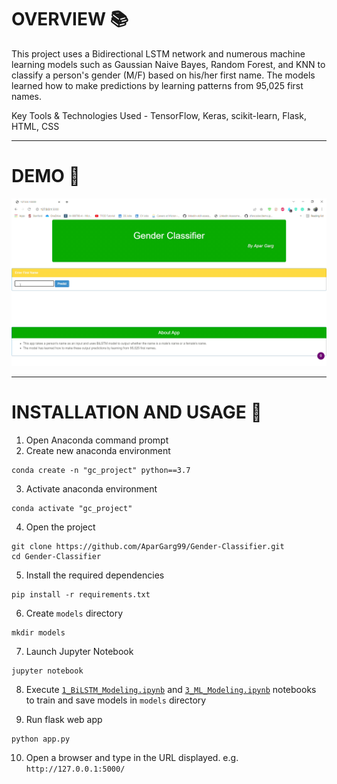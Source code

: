 # OVERVIEW 📚
This project uses a Bidirectional LSTM network and numerous machine learning models such as Gaussian Naive Bayes, Random Forest, and KNN to classify a person's gender (M/F) based on his/her first name. The models learned how to make predictions by learning patterns from 95,025 first names.

Key Tools & Technologies Used - TensorFlow, Keras, scikit-learn, Flask, HTML, CSS

---

# DEMO 🎥
![](https://github.com/AparGarg99/Gender-Classifier/blob/main/demo.gif)

---

# INSTALLATION AND USAGE 🔌
1. Open Anaconda command prompt
2. Create new anaconda environment
```
conda create -n "gc_project" python==3.7
```
3. Activate anaconda environment
```
conda activate "gc_project"
```
4. Open the project
```
git clone https://github.com/AparGarg99/Gender-Classifier.git
cd Gender-Classifier
```
5. Install the required dependencies
```
pip install -r requirements.txt
```
6. Create `models` directory
```
mkdir models
```
7. Launch Jupyter Notebook
```
jupyter notebook
```
8. Execute [`1_BiLSTM_Modeling.ipynb`](https://github.com/AparGarg99/Gender-Classifier/blob/main/1_BiLSTM_Modeling.ipynb) and [`3_ML_Modeling.ipynb`](https://github.com/AparGarg99/Gender-Classifier/blob/main/3_ML_Modeling.ipynb) notebooks to train and save models in `models` directory

9. Run flask web app
```
python app.py
```
10. Open a browser and type in the URL displayed. e.g. `http://127.0.0.1:5000/`
